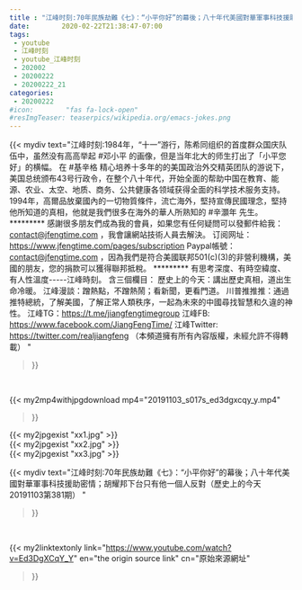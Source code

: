 ```yaml
---
title : "江峰时刻:70年民族劫難《七》：“小平你好”的幕後；八十年代美國對華軍事科技援助密情；胡耀邦下台只有他一個人反對（歷史上的今天20191103第381期） "
date:        2020-02-22T21:38:47-07:00
tags:
 - youtube
 - 江峰时刻
 - youtube_江峰时刻
 - 202002
 - 20200222
 - 20200222_21
categories:
 - 20200222
#icon:        "fas fa-lock-open"
#resImgTeaser: teaserpics/wikipedia.org/emacs-jokes.png
---
```


{{< mydiv text="江峰时刻:1984年，“十一”游行，陈希同组织的首度群众国庆队伍中，虽然没有高高举起 #邓小平 的画像，但是当年北大的师生打出了「小平您好」的横幅。 在 #基辛格 精心培养十多年的的美国政治外交精英团队的游说下，美国总统颁布43号行政令，在整个八十年代，开始全面的帮助中国在教育、能源、农业、太空、地质、商务、公共健康各领域获得全面的科学技术服务支持。 1994年，高爾品放棄國內的一切物質條件，流亡海外，堅持宣傳民國理念，堅持他所知道的真相，他就是我們很多在海外的華人所熟知的 #辛灝年 先生。     ********* 感謝很多朋友們成為我的會員，如果您有任何疑問可以發郵件給我：contact@jfengtime.com ，我會讓網站技術人員去解決。 订阅网址：https://www.jfengtime.com/pages/subscription Paypal帳號：contact@jfengtime.com ，因為我們是符合美國联邦501(c)(3)的非營利機構，美國的朋友，您的捐款可以獲得聯邦抵稅。     ********* 有思考深度、有時空緯度、有人性溫度-----江峰時刻。 含三個欄目： 歷史上的今天：講出歷史真相，道出生命冷暖。 江峰漫談：蹭熱點，不蹭熱鬧；看新聞，更看門道。 川普推推推：通過推特總統，了解美國，了解正常人類秩序，一起為未來的中國尋找智慧和久違的神性。  江峰TG：https://t.me/jiangfengtimegroup 江峰FB: https://www.facebook.com/JiangFengTime/ 江峰Twitter: https://twitter.com/realjiangfeng （本頻道擁有所有內容版權，未經允許不得轉載） "
>}}
<br>


{{< my2mp4withjpgdownload mp4="20191103_s017s_ed3dgxcqy_y.mp4"
>}}

{{< my2jpgexist "xx1.jpg" >}}<br>
{{< my2jpgexist "xx2.jpg" >}}<br>
{{< my2jpgexist "xx3.jpg" >}}<br>



{{< mydiv text="江峰时刻:70年民族劫難《七》：“小平你好”的幕後；八十年代美國對華軍事科技援助密情；胡耀邦下台只有他一個人反對（歷史上的今天20191103第381期） "
>}}
<br>

{{< my2linktextonly link="https://www.youtube.com/watch?v=Ed3DgXCqY_Y"
en="the origin source link" cn="原始來源網址"
>}}


<br>

